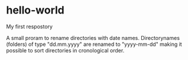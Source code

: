 # hello-world
My first respostory

A small proram to rename directories with date names.
Directorynames (folders) of type "dd.mm.yyyy" are renamed to "yyyy-mm-dd"
making it possible to sort directories in cronological order.
